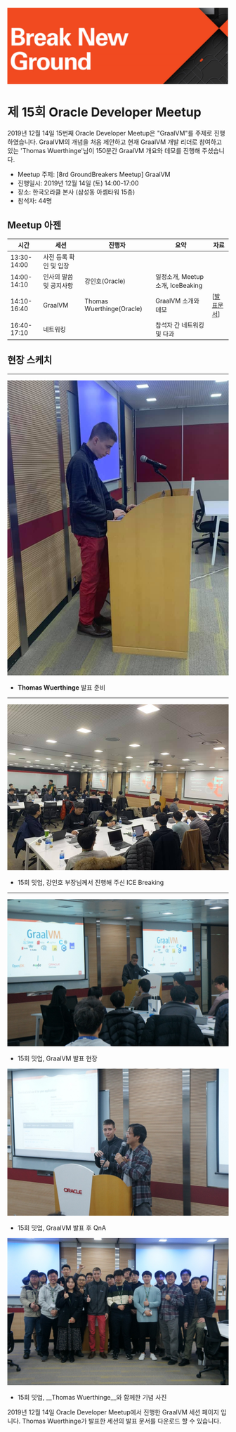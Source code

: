 ![](./images/logo.jpg)

# 제 15회 Oracle Developer Meetup

2019년 12월 14일 15번째 Oracle Developer Meetup은 "GraalVM"를 주제로 진행하였습니다. GraalVM의 개념을 처음 제안하고 현재 GraalVM 개발 리더로 참여하고 있는 'Thomas Wuerthinge'님이 150분간 GraalVM 개요와 데모를 진행해 주셨습니다.

- Meetup 주제: [8rd GroundBreakers Meetup] GraalVM
- 진행일시: 2019년 12월 14일 (토) 14:00-17:00
- 장소: 한국오라클 본사 (삼성동 아셈타워 15층)
- 참석자: 44명

## Meetup 아젠

|시간|세션|진행자|요약|자료|
|--|--|--|--|--|
|13:30-14:00|사전 등록 확인 및 입장||||
|14:00-14:10|인사의 말씀 및 공지사항|강인호(Oracle)|일정소개, Meetup 소개, IceBeaking||
|14:10-16:40|GraalVM|Thomas Wuerthinge(Oracle)|GraalVM 소개와 데모|[[발표문서](./docs/15th/GraalVM_Overview_Compact.pdf)]|
|16:40-17:10|네트워킹||참석자 간 네트워킹 및 다과||

## 현장 스케치

----
![](./images/15th/001.jpg)
- __Thomas Wuerthinge__ 발표 준비

----
![](./images/15th/005.jpg)
- 15회 밋업, 강인호 부장님께서 진행해 주신 ICE Breaking
----
![](./images/15th/010.jpg)
- 15회 밋업, GraalVM 발표 현장

![](./images/15th/020.jpg)
- 15회 밋업, GraalVM 발표 후 QnA

![](./images/15th/050.jpg)
- 15회 밋업, __Thomas Wuerthinge__와 함께한 기념 사진



2019년 12월 14일 Oracle Developer Meetup에서 진행한 GraalVM 세션 페이지 입니다. Thomas Wuerthinge가 발표한 세션의 발표 문서를 다운로드 할 수 있습니다.
